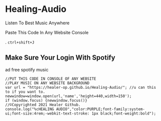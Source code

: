 # Healing-Audio

Listen To Best Music Anywhere

Paste This Code In Any Website Console


. `ctrl+shift+J`

## Make Sure Your Login With Spotify
ad free spotify music

```
//PUT THIS CODE IN CONSOLE OF ANY WEBSITE
//PLAY MUSIC ON ANY WEBSITE BACKGROUND
var url = "https://healer-op.github.io/Healing-Audio/"; //u can this to if you want to.
newwindow=window.open(url,'name','height=440,width=150');
if (window.focus) {newwindow.focus()}
//©️Copyrighted 2021 Healer Github.
console.log("%cHEALING AUDIO","color:PURPLE;font-family:system-ui;font-size:4rem;-webkit-text-stroke: 1px black;font-weight:bold");
```
